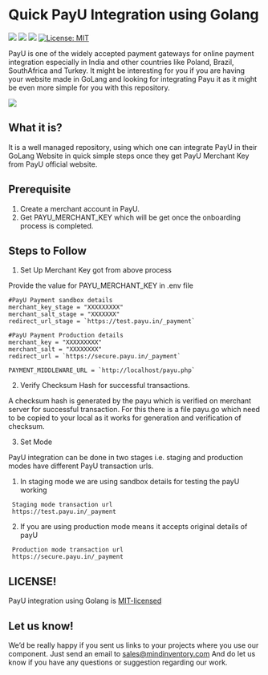 # Quick PayU Integration using Golang

<a href="https://travis-ci.org/Mindinventory/Golang-Paytm" style="pointer-events: none;" target="_blank"><img src="https://travis-ci.org/Mindinventory/Golang-PayU.svg?branch=master"></a>
<a href="https://godoc.org/fyne.io/fyne" style="pointer-events: none;" target="_blank"><img src="https://img.shields.io/badge/go-documentation-blue.svg"></a>
<a href="https://goreportcard.com/report/github.com/Mindinventory/Golang-PayU" style="pointer-events: none;" target="_blank"><img src="https://goreportcard.com/badge/github.com/Mindinventory/Golang-PayU"></a>
[![License: MIT](https://img.shields.io/badge/License-MIT-yellow.svg)](https://github.com/mindinventory/Golang-PayU/blob/master/LICENSE)

PayU is one of the widely accepted payment gateways for online payment integration especially in India and other countries like Poland, Brazil, SouthAfrica and Turkey. It might be interesting for you if you are having your website made in GoLang and looking for integrating Payu it as it might be even more simple for you with this repository.

<img src="https://raw.githubusercontent.com/Mindinventory/Golang-PayU/master/payU.png">

## What it is? 

It is a well managed repository, using which one can integrate PayU in their GoLang Website in quick simple steps once they get PayU Merchant Key from PayU official website.

## Prerequisite

1. Create a merchant account in PayU.
2. Get PAYU_MERCHANT_KEY  which will be get once the onboarding process is completed.

## Steps to Follow

1. Set Up Merchant Key got from above process
  
  Provide the value for PAYU_MERCHANT_KEY in .env file
  
  ```
  #PayU Payment sandbox details
  merchant_key_stage = "XXXXXXXXX"
  merchant_salt_stage = "XXXXXXX"
  redirect_url_stage = `https://test.payu.in/_payment`

  #PayU Payment Production details
  merchant_key = "XXXXXXXXX"
  merchant_salt = "XXXXXXXX"
  redirect_url = `https://secure.payu.in/_payment`

  PAYMENT_MIDDLEWARE_URL = `http://localhost/payu.php`
  
  ```  

2. Verify Checksum Hash for successful transactions.

  A checksum hash is generated by the payu which is verified on merchant server for successful transaction. For this there is a file payu.go which need to be copied to your local as it works for generation and verification of checksum.

3. Set Mode

  PayU integration can be done in two stages i.e. staging and production modes have different PayU transaction urls.

  1. In staging mode we are using sandbox details for testing the payU working
  
  ```
   Staging mode transaction url 
   https://test.payu.in/_payment
  ```

  2. If you are using production mode means it accepts original details of payU

  ```
   Production mode transaction url    
   https://secure.payu.in/_payment
  ```
    
## LICENSE!

PayU integration using Golang is [MIT-licensed](https://github.com/mindinventory/Golang-PayU/blob/master/LICENSE)

## Let us know!
We’d be really happy if you sent us links to your projects where you use our component. Just send an email to sales@mindinventory.com And do let us know if you have any questions or suggestion regarding our work.
      
